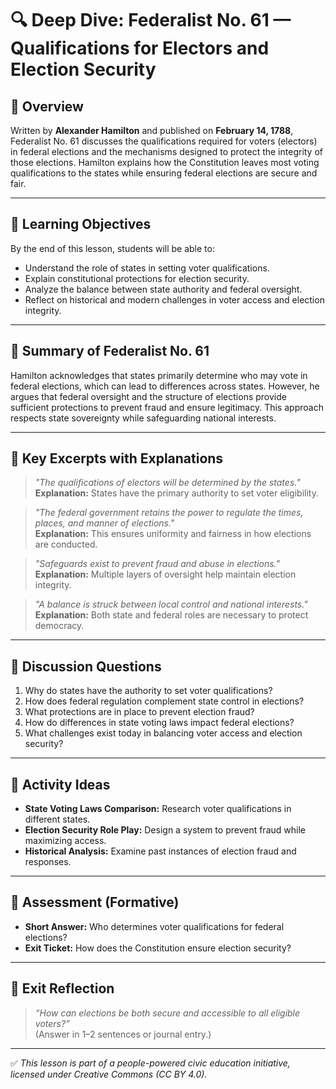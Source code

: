 # 🔍 Deep Dive: Federalist No. 61 — Qualifications for Electors and Election Security

## 🧭 Overview

Written by **Alexander Hamilton** and published on **February 14, 1788**, Federalist No. 61 discusses the qualifications required for voters (electors) in federal elections and the mechanisms designed to protect the integrity of those elections. Hamilton explains how the Constitution leaves most voting qualifications to the states while ensuring federal elections are secure and fair.

---

## 🎯 Learning Objectives

By the end of this lesson, students will be able to:  
- Understand the role of states in setting voter qualifications.  
- Explain constitutional protections for election security.  
- Analyze the balance between state authority and federal oversight.  
- Reflect on historical and modern challenges in voter access and election integrity.

---

## 📘 Summary of Federalist No. 61

Hamilton acknowledges that states primarily determine who may vote in federal elections, which can lead to differences across states. However, he argues that federal oversight and the structure of elections provide sufficient protections to prevent fraud and ensure legitimacy. This approach respects state sovereignty while safeguarding national interests.

---

## 📖 Key Excerpts with Explanations

> *"The qualifications of electors will be determined by the states."*  
**Explanation:** States have the primary authority to set voter eligibility.

> *"The federal government retains the power to regulate the times, places, and manner of elections."*  
**Explanation:** This ensures uniformity and fairness in how elections are conducted.

> *"Safeguards exist to prevent fraud and abuse in elections."*  
**Explanation:** Multiple layers of oversight help maintain election integrity.

> *"A balance is struck between local control and national interests."*  
**Explanation:** Both state and federal roles are necessary to protect democracy.

---

## 💬 Discussion Questions

1. Why do states have the authority to set voter qualifications?  
2. How does federal regulation complement state control in elections?  
3. What protections are in place to prevent election fraud?  
4. How do differences in state voting laws impact federal elections?  
5. What challenges exist today in balancing voter access and election security?

---

## 🧪 Activity Ideas

- **State Voting Laws Comparison:** Research voter qualifications in different states.  
- **Election Security Role Play:** Design a system to prevent fraud while maximizing access.  
- **Historical Analysis:** Examine past instances of election fraud and responses.

---

## 📎 Assessment (Formative)

- **Short Answer:** Who determines voter qualifications for federal elections?  
- **Exit Ticket:** How does the Constitution ensure election security?

---

## 🏁 Exit Reflection

> *“How can elections be both secure and accessible to all eligible voters?”*  
(Answer in 1–2 sentences or journal entry.)

---

✅ *This lesson is part of a people-powered civic education initiative, licensed under Creative Commons (CC BY 4.0).*
